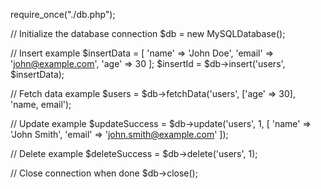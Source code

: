 require_once("./db.php");

// Initialize the database connection
$db = new MySQLDatabase();

// Insert example
$insertData = [
    'name' => 'John Doe',
    'email' => 'john@example.com',
    'age' => 30
];
$insertId = $db->insert('users', $insertData);

// Fetch data example
$users = $db->fetchData('users', ['age' => 30], 'name, email');

// Update example
$updateSuccess = $db->update('users', 1, [
'name' => 'John Smith',
'email' => 'john.smith@example.com'
]);

// Delete example
$deleteSuccess = $db->delete('users', 1);

// Close connection when done
$db->close();
